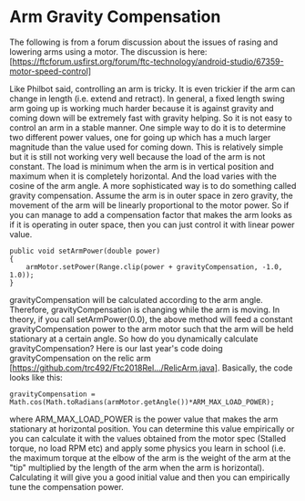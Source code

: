 # Arm Gravity Compensation
The following is from a forum discussion about the issues of rasing and lowering arms using a motor.
The discussion is here: [https://ftcforum.usfirst.org/forum/ftc-technology/android-studio/67359-motor-speed-control]

Like Philbot said, controlling an arm is tricky. It is even trickier if the arm can change in length (i.e. extend and retract). In general, a fixed length swing arm going up is working much harder because it is against gravity and coming down will be extremely fast with gravity helping. So it is not easy to control an arm in a stable manner. One simple way to do it is to determine two different power values, one for going up which has a much larger magnitude than the value used for coming down. This is relatively simple but it is still not working very well because the load of the arm is not constant. The load is minimum when the arm is in vertical position and maximum when it is completely horizontal. And the load varies with the cosine of the arm angle. A more sophisticated way is to do something called gravity compensation. Assume the arm is in outer space in zero gravity, the movement of the arm will be linearly proportional to the motor power. So if you can manage to add a compensation factor that makes the arm looks as if it is operating in outer space, then you can just control it with linear power value.

```
public void setArmPower(double power)
{
    armMotor.setPower(Range.clip(power + gravityCompensation, -1.0, 1.0));
}
```

gravityCompensation will be calculated according to the arm angle. Therefore, gravityCompensation is changing while the arm is moving. In theory, if you call setArmPower(0.0), the above method will feed a constant gravityCompensation power to the arm motor such that the arm will be held stationary at a certain angle. So how do you dynamically calculate gravityCompensation? Here is our last year's code doing gravityCompensation on the relic arm [https://github.com/trc492/Ftc2018Rel.../RelicArm.java].
Basically, the code looks like this:

```
gravityCompensation = Math.cos(Math.toRadians(armMotor.getAngle())*ARM_MAX_LOAD_POWER);
```

where ARM_MAX_LOAD_POWER is the power value that makes the arm stationary at horizontal position. You can determine this value empirically or you can calculate it with the values obtained from the motor spec (Stalled torque, no load RPM etc) and apply some physics you learn in school (i.e. the maximum torque at the elbow of the arm is the weight of the arm at the "tip" multiplied by the length of the arm when the arm is horizontal). Calculating it will give you a good initial value and then you can empirically tune the compensation power. 